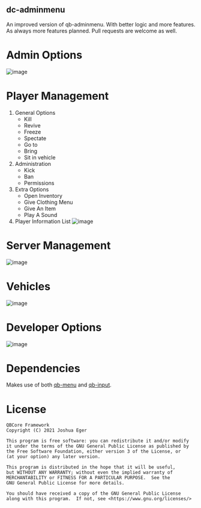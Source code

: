 ## dc-adminmenu

An improved version of qb-adminmenu. With better logic and more features.
As always more features planned. Pull requests are welcome as well.

# Admin Options
![image](https://cdn.discordapp.com/attachments/967850345306914826/969989912042565642/unknown.png)

# Player Management
1. General Options
    - Kill
    - Revive
    - Freeze
    - Spectate
    - Go to
    - Bring
    - Sit in vehicle
2. Administration
    - Kick
    - Ban
    - Permissions
3. Extra Options
    - Open Inventory
    - Give Clothing Menu
    - Give An Item
    - Play A Sound
4. Player Information List
![image](https://cdn.discordapp.com/attachments/967850345306914826/969990743747854366/unknown.png)

# Server Management
![image](https://cdn.discordapp.com/attachments/967850345306914826/969991765396434984/unknown.png)

# Vehicles
![image](https://cdn.discordapp.com/attachments/967850345306914826/969991973039669308/unknown.png)

# Developer Options
![image](https://cdn.discordapp.com/attachments/967850345306914826/969992103356665886/unknown.png)

# Dependencies
Makes use of both [qb-menu](https://github.com/qbcore-framework/qb-menu) and [qb-input](https://github.com/qbcore-framework/qb-input).

# License

    QBCore Framework
    Copyright (C) 2021 Joshua Eger

    This program is free software: you can redistribute it and/or modify
    it under the terms of the GNU General Public License as published by
    the Free Software Foundation, either version 3 of the License, or
    (at your option) any later version.

    This program is distributed in the hope that it will be useful,
    but WITHOUT ANY WARRANTY; without even the implied warranty of
    MERCHANTABILITY or FITNESS FOR A PARTICULAR PURPOSE.  See the
    GNU General Public License for more details.

    You should have received a copy of the GNU General Public License
    along with this program.  If not, see <https://www.gnu.org/licenses/>
